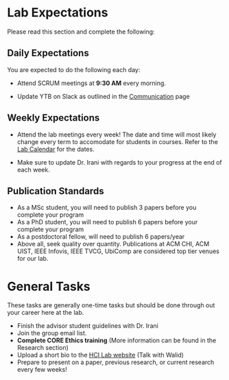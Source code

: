 # Lab Expectations

Please read this section and complete the following:

## Daily Expectations

You are expected to do the following each day:

* Attend SCRUM meetings at **9:30 AM** every morning.

* Update YTB on Slack as outlined in the [Communication](introduction/slack) page


## Weekly Expectations

* Attend the lab meetings every week! The date and time will most likely change every term to accomodate for students in courses. Refer to the [Lab Calendar](important_info/labcalendar) for the dates.

* Make sure to update Dr. Irani with regards to your progress at the end of each week.

## Publication Standards

* As a MSc student, you will need to publish 3 papers before you complete your program
* As a PhD student, you will need to publish 6 papers before your complete your program
* As a postdoctoral fellow, will need to publish 6 papers/year
* Above all, seek quality over quantity. Publications at ACM CHI, ACM UIST, IEEE Infovis, IEEE TVCG, UbiComp are considered top tier venues for our lab.

# General Tasks

These tasks are generally one-time tasks but should be done through out your career here at the lab.

* Finish the advisor student guidelines with Dr. Irani
* Join the group email list.
* **Complete CORE Ethics training** (More information can be found in the Research section)
* Upload a short bio to the [HCI Lab website](hci.cs.umanitoba.ca) (Talk with Walid)
* Prepare to present on a paper, previous research, or current research every few weeks!
